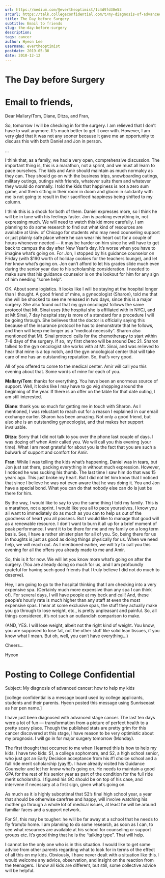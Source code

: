 ```yaml
---
url: https://medium.com/@evertheoptimist/1c4d9fd30e53
srcurl: https://talk.collegeconfidential.com/t/my-diagnosis-of-advanced-cancer-how-to-help-my-kids/1013554
title: The Day before Surgery
subtitle: Email to friends
slug: the-day-before-surgery
description: 
tags: cancer
author: Hyeon Lee
username: evertheoptimist
postdate: 2019-05-30
date: 2010-12-12
---
```


# The Day before Surgery

# Email to friends,

Dear Mallary/Tom, Diane, Ditza, and Fran,

So, tomorrow I will be checking in for the surgery. I am relieved that I don’t have to wait anymore. It’s much better to get it over with. However, I am very glad that it was not any sooner because it gave me an opportunity to discuss this with both Daniel and Jon in person.

…

I think that, as a family, we had a very open, comprehensive discussion. The important thing is, this is a marathon, not a sprint, and we must all learn to pace ourselves. The kids and Amir should maintain as much normalcy as they can. They should go on with the business trips, snowboarding outings, military outings, outings with friends, whatever suits them and whatever they would do normally. I told the kids that happiness is not a zero sum game, and them sitting in their room in doom and gloom in solidarity with me is not going to result in their sacrificed happiness being shifted to my column.

I think this is a shock for both of them. Daniel expresses more, so I think he will be in tune with his feelings faster. Jon is packing everything in, not expressing much. We will need to watch this kid more carefully. I am planning to do some research to find out what kind of resources are available at Univ. of Chicago for students who may need counseling support or just plainly safe place where he can wear his heart out for a couple of hours whenever needed — it may be harder on him since he will have to get back to campus the day after New Year’s day. It’s worse when you have to imagine what’s going on. For Jon, I stopped by his guidance counselor on Friday (with $160 worth of holiday cookies for the teachers lounge), and let her know what’s going on. Jon can’t afford to let his grades slide much even during the senior year due to his scholarship consideration. I needed to make sure that his guidance counselor is on the lookout for him for any sign of him needing “some help”.

OK. About some logistics. It looks like I will be staying at the hospital longer than I thought. A good friend of mine, a gynecologist (Sharon), told me that she will be shocked to see me released in two days, since this is a major surgery. She also found out that my gyn oncologist follows the same protocol that Mt. Sinai uses (the hospital she is affiliated with in NYC), and at Mt Sinai, 7 day hospital stay is more of a standard for a procedure I will be going through. She believes that the doctor is officially saying this because of the insurance protocol he has to demonstrate that he follows, and then will keep me longer as a “medical necessity”. Sharon also mentioned that Mt. Sinai protocol calls for the chemotherapy to start within 7–8 days of the surgery. If so, my first chemo will be around Dec 21. Sharon talked to the gyn oncologist she works with at Mt. Sinai, and was relieved to hear that mine is a top notch, and the gyn oncological center that will take care of me has an outstanding reputation. So, that’s very good.

All of you offered to come to the medical center. Amir will call you this evening about that. Some words of mine for each of you.

**Mallary/Tom**: thanks for everything. You have been an enormous source of support. Well, it looks like I may have to go wig shopping around the beginning of the year. If there is an offer on the table for that date outing, I am still interested.

**Diane**: thank you so much for getting me in touch with Sharon. As I mentioned, I was reluctant to reach out for a reason I explained in our email exchange earlier. Sharon has been amazing. Not only a good friend, but also she is an outstanding gynecologist, and that makes her support invaluable.

**Ditza**: Sorry that I did not talk to you over the phone last couple of days. I was dozing off when Amir called you. We will call you this evening (your time). What I am most grateful for about you is the fact that you are such a bulwark of support and comfort for Amir.

**Fran**: While I was telling the kids what’s happening, Daniel was in tears, but Jon just sat there, packing everything in without much expression. However, I noticed he was sucking his thumb. The last time I saw him do that was 15 years ago. This just broke my heart. But I did not let him know that I noticed that since I believe he was not even aware that he was doing it. You and Jon have a special bond. What you can do that nobody else can do is just be there for him.

By the way, I would like to say to you the same thing I told my family. This is a marathon, not a sprint. I would like you all to pace yourselves. I know you all want to immediately do as much as you can to help us out of the goodness of heart you all possess. But I would like to manage that good will as a renewable resource. I don’t want to burn it all up for a brief moment of peak performance. I want it to be there for me and my family on a long term basis. See, I have a rather sinister plan for all of you. So, being there for us in thoughts is just as good as doing things physically for us. When we need help, we will reach out. As I mentioned earlier, we will try to call you this evening for all the offers you already made to me and Amir.

So, this is it for now. We will let you know more what’s going on after the surgery. (You are already doing so much for us, and I am profoundly grateful for having such good friends that I truly believe I did not do much to deserve).

Hey, I am going to go to the hospital thinking that I am checking into a very expensive spa. (Certainly much more expensive than any spa I can think of). For several days, I will have people at my beck and call! And, these people’s hourly rate is much higher than any staff at even the most expensive spas. I hear at some exclusive spas, the stuff they actually make you go through to lose weight, etc., is pretty unpleasant and painful. So, all things considered, it’s not such an outlandish comparison to make.

(AND, YES. I will lose weight, albeit not the right kind of weight. You know, you are supposed to lose fat, not the other stuff like solid lean tissues, if you know what I mean. But oh, well, you can’t have everything…)

Cheers…

Hyeon

# Posting to College Confidential

Subject: My diagnosis of advanced cancer: how to help my kids

[college confidential is a message board used by college applicants, students and their parents. Hyeon posted this message using Sunriseeast as her pen name.]

I have just been diagnosed with advanced stage cancer. The last ten days were a lot of fun — transformation from a picture of perfect health to a pretty scary place. Though the published stats are pretty grim for this cancer discovered at this stage, I have reason to be very optimistic about my prognosis. I will go in for major surgery tomorrow (Monday).

The first thought that occurred to me when I learned this is how to help my kids. I have two kids: S1, a college sophomore, and S2, a high school senior, who just got an Early Decision acceptance from his #1 choice school and a full ride merit scholarship (yay!!!). I have already visited his Guidance Counselor and let her know what’s going on. He needs to maintain a good GPA for the rest of his senior year as part of the condition for the full ride merit scholarship. I figured his GC should be on top of his case, and intervene if necessary at a first sign, given what’s going on.

As much as it is highly suboptimal that S2’s final high school year, a year that should be otherwise carefree and happy, will involve watching his mother go through a whole lot of medical issues, at least he will be around familiar faces and a support network.

For S1, this may be tougher: he will be far away at a school that he needs to fly from/to home. I am planning to do some research, as soon as I can, to see what resources are available at his school for counseling or support groups etc. It’s good thing that he is the “talking type”. That will help.

I cannot be the only one who is in this situation. I would like to get some advice from other parents regarding what to look for in terms of the effect of all this on my kids. Obviously, I have never dealt with a situation like this. I would welcome any advice, observation, and insight on the reaction from the teenagers. I know all kids are different, but still, some collective advice will be helpful.
